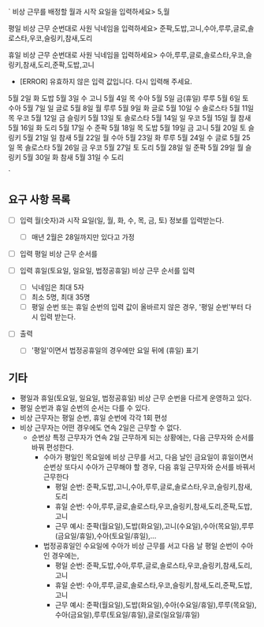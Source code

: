 `
비상 근무를 배정할 월과 시작 요일을 입력하세요> 5,월

평일 비상 근무 순번대로 사원 닉네임을 입력하세요> 준팍,도밥,고니,수아,루루,글로,솔로스타,우코,슬링키,참새,도리

휴일 비상 근무 순번대로 사원 닉네임을 입력하세요> 수아,루루,글로,솔로스타,우코,슬링키,참새,도리,준팍,도밥,고니

- [ERROR] 유효하지 않은 입력 값입니다. 다시 입력해 주세요.

5월 2일 화 도밥
5월 3일 수 고니
5월 4일 목 수아
5월 5일 금(휴일) 루루
5월 6일 토 수아
5월 7일 일 글로
5월 8일 월 루루
5월 9일 화 글로
5월 10일 수 솔로스타
5월 11일 목 우코
5월 12일 금 슬링키
5월 13일 토 솔로스타
5월 14일 일 우코
5월 15일 월 참새
5월 16일 화 도리
5월 17일 수 준팍
5월 18일 목 도밥
5월 19일 금 고니
5월 20일 토 슬링키
5월 21일 일 참새
5월 22일 월 수아
5월 23일 화 루루
5월 24일 수 글로
5월 25일 목 솔로스타
5월 26일 금 우코
5월 27일 토 도리
5월 28일 일 준팍
5월 29일 월 슬링키
5월 30일 화 참새
5월 31일 수 도리

`

## 요구 사항 목록

- [ ] 입력 월(숫자)과 시작 요일(일, 월, 화, 수, 목, 금, 토) 정보를 입력받는다.
  - [ ] 매년 2월은 28일까지만 있다고 가정
- [ ] 입력 평일 비상 근무 순서를
- [ ] 입력 휴일(토요일, 일요일, 법정공휴일) 비상 근무 순서를 입력

  - [ ] 닉네임은 최대 5자
  - [ ] 최소 5명, 최대 35명
  - [ ] 평일 순번 또는 휴일 순번의 입력 값이 올바르지 않은 경우, '평일 순번'부터 다시 입력 받는다.

- [ ] 출력
  - [ ] '평일'이면서 법정공휴일의 경우에만 요일 뒤에 (휴일) 표기

## 기타

- 평일과 휴일(토요일, 일요일, 법정공휴일) 비상 근무 순번을 다르게 운영하고 있다.
- 평일 순번과 휴일 순번의 순서는 다를 수 있다.
- 비상 근무자는 평일 순번, 휴일 순번에 각각 1회 편성
- 비상 근무자는 어떤 경우에도 연속 2일은 근무할 수 없다.
  - 순번상 특정 근무자가 연속 2일 근무하게 되는 상황에는, 다음 근무자와 순서를 바꿔 편성한다.
    - 수아가 평일인 목요일에 비상 근무를 서고, 다음 날인 금요일이 휴일이면서 순번상 또다시 수아가 근무해야 할 경우, 다음 휴일 근무자와 순서를 바꿔서 근무한다
      - 평일 순번: 준팍,도밥,고니,수아,루루,글로,솔로스타,우코,슬링키,참새,도리
      - 휴일 순번: 수아,루루,글로,솔로스타,우코,슬링키,참새,도리,준팍,도밥,고니
      - 근무 예시: 준팍(월요일),도밥(화요일),고니(수요일),수아(목요일),루루(금요일/휴일),수아(토요일/휴일),...
    - 법정공휴일인 수요일에 수아가 비상 근무를 서고 다음 날 평일 순번이 수아인 경우에는,
      - 평일 순번: 준팍,도밥,수아,루루,글로,솔로스타,우코,슬링키,참새,도리,고니
      - 휴일 순번: 수아,루루,글로,솔로스타,우코,슬링키,참새,도리,준팍,도밥,고니
      - 근무 예시: 준팍(월요일),도밥(화요일),수아(수요일/휴일),루루(목요일),수아(금요일),루루(토요일/휴일),글로(일요일/휴일)
